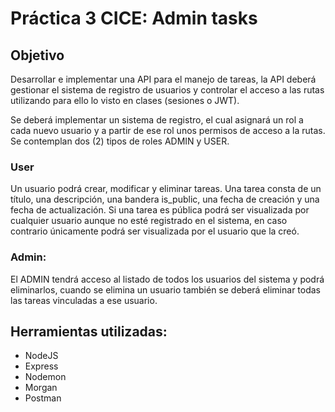 # Práctica 3 CICE: Admin tasks

## Objetivo

Desarrollar e implementar una API para el manejo de tareas, la API deberá gestionar el sistema de registro de usuarios y controlar el acceso a las rutas utilizando para ello lo visto en clases (sesiones o JWT). 

Se deberá implementar un sistema de registro, el cual asignará un rol a cada nuevo usuario y a partir de ese rol unos permisos de acceso a la rutas. Se contemplan dos (2) tipos de roles ADMIN y USER.

### User

Un usuario podrá crear, modificar y eliminar tareas. Una tarea consta de un título, una descripción, una bandera is_public, una fecha de creación y una fecha de actualización.
Si una tarea es pública podrá ser visualizada por cualquier usuario aunque no esté registrado en el sistema, en caso contrario únicamente podrá ser visualizada por el usuario que la creó.
      
### Admin:

El ADMIN tendrá acceso al listado de todos los usuarios del sistema y podrá eliminarlos, cuando se elimina un usuario también se deberá eliminar todas las tareas vinculadas a ese usuario.

## Herramientas utilizadas:

- NodeJS
- Express
- Nodemon
- Morgan
- Postman
